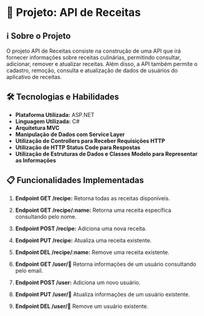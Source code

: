 # 🚀 Projeto: API de Receitas

## ℹ️ Sobre o Projeto

O projeto API de Receitas consiste na construção de uma API que irá fornecer informações sobre receitas culinárias, permitindo consultar, adicionar, remover e atualizar receitas. Além disso, a API também permite o cadastro, remoção, consulta e atualização de dados de usuários do aplicativo de receitas.

## 🛠️ Tecnologias e Habilidades

- **Plataforma Utilizada:** ASP.NET
- **Linguagem Utilizada:** C#
- **Arquitetura MVC**
- **Manipulação de Dados com Service Layer**
- **Utilização de Controllers para Receber Requisições HTTP**
- **Utilização de HTTP Status Code para Respostas**
- **Utilização de Estruturas de Dados e Classes Modelo para Representar as Informações**

## 📋 Funcionalidades Implementadas

1. **Endpoint GET /recipe:** Retorna todas as receitas disponíveis.

2. **Endpoint GET /recipe/:name:** Retorna uma receita específica consultando pelo nome.

3. **Endpoint POST /recipe:** Adiciona uma nova receita.

4. **Endpoint PUT /recipe:** Atualiza uma receita existente.

5. **Endpoint DEL /recipe/:name:** Remove uma receita existente.

6. **Endpoint GET /user/:email:** Retorna informações de um usuário consultando pelo email.

7. **Endpoint POST /user:** Adiciona um novo usuário.

8. **Endpoint PUT /user/:email:** Atualiza informações de um usuário existente.

9. **Endpoint DEL /user/:email:** Remove um usuário existente.

